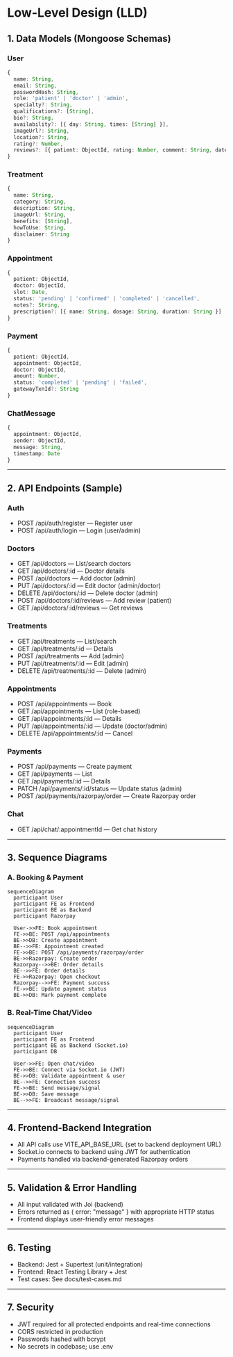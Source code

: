 # Low-Level Design (LLD)

## 1. Data Models (Mongoose Schemas)

### User
```ts
{
  name: String,
  email: String,
  passwordHash: String,
  role: 'patient' | 'doctor' | 'admin',
  specialty?: String,
  qualifications?: [String],
  bio?: String,
  availability?: [{ day: String, times: [String] }],
  imageUrl?: String,
  location?: String,
  rating?: Number,
  reviews?: [{ patient: ObjectId, rating: Number, comment: String, date: Date }]
}
```

### Treatment
```ts
{
  name: String,
  category: String,
  description: String,
  imageUrl: String,
  benefits: [String],
  howToUse: String,
  disclaimer: String
}
```

### Appointment
```ts
{
  patient: ObjectId,
  doctor: ObjectId,
  slot: Date,
  status: 'pending' | 'confirmed' | 'completed' | 'cancelled',
  notes?: String,
  prescription?: [{ name: String, dosage: String, duration: String }]
}
```

### Payment
```ts
{
  patient: ObjectId,
  appointment: ObjectId,
  doctor: ObjectId,
  amount: Number,
  status: 'completed' | 'pending' | 'failed',
  gatewayTxnId?: String
}
```

### ChatMessage
```ts
{
  appointment: ObjectId,
  sender: ObjectId,
  message: String,
  timestamp: Date
}
```

---

## 2. API Endpoints (Sample)

### Auth
- POST /api/auth/register — Register user
- POST /api/auth/login — Login (user/admin)

### Doctors
- GET /api/doctors — List/search doctors
- GET /api/doctors/:id — Doctor details
- POST /api/doctors — Add doctor (admin)
- PUT /api/doctors/:id — Edit doctor (admin/doctor)
- DELETE /api/doctors/:id — Delete doctor (admin)
- POST /api/doctors/:id/reviews — Add review (patient)
- GET /api/doctors/:id/reviews — Get reviews

### Treatments
- GET /api/treatments — List/search
- GET /api/treatments/:id — Details
- POST /api/treatments — Add (admin)
- PUT /api/treatments/:id — Edit (admin)
- DELETE /api/treatments/:id — Delete (admin)

### Appointments
- POST /api/appointments — Book
- GET /api/appointments — List (role-based)
- GET /api/appointments/:id — Details
- PUT /api/appointments/:id — Update (doctor/admin)
- DELETE /api/appointments/:id — Cancel

### Payments
- POST /api/payments — Create payment
- GET /api/payments — List
- GET /api/payments/:id — Details
- PATCH /api/payments/:id/status — Update status (admin)
- POST /api/payments/razorpay/order — Create Razorpay order

### Chat
- GET /api/chat/:appointmentId — Get chat history

---

## 3. Sequence Diagrams

### A. Booking & Payment

```mermaid
sequenceDiagram
  participant User
  participant FE as Frontend
  participant BE as Backend
  participant Razorpay

  User->>FE: Book appointment
  FE->>BE: POST /api/appointments
  BE->>DB: Create appointment
  BE-->>FE: Appointment created
  FE->>BE: POST /api/payments/razorpay/order
  BE->>Razorpay: Create order
  Razorpay-->>BE: Order details
  BE-->>FE: Order details
  FE->>Razorpay: Open checkout
  Razorpay-->>FE: Payment success
  FE->>BE: Update payment status
  BE->>DB: Mark payment complete
```

### B. Real-Time Chat/Video

```mermaid
sequenceDiagram
  participant User
  participant FE as Frontend
  participant BE as Backend (Socket.io)
  participant DB

  User->>FE: Open chat/video
  FE->>BE: Connect via Socket.io (JWT)
  BE->>DB: Validate appointment & user
  BE-->>FE: Connection success
  FE->>BE: Send message/signal
  BE->>DB: Save message
  BE-->>FE: Broadcast message/signal
```

---

## 4. Frontend-Backend Integration

- All API calls use VITE_API_BASE_URL (set to backend deployment URL)
- Socket.io connects to backend using JWT for authentication
- Payments handled via backend-generated Razorpay orders

---

## 5. Validation & Error Handling

- All input validated with Joi (backend)
- Errors returned as { error: "message" } with appropriate HTTP status
- Frontend displays user-friendly error messages

---

## 6. Testing

- Backend: Jest + Supertest (unit/integration)
- Frontend: React Testing Library + Jest
- Test cases: See docs/test-cases.md

---

## 7. Security

- JWT required for all protected endpoints and real-time connections
- CORS restricted in production
- Passwords hashed with bcrypt
- No secrets in codebase; use .env 